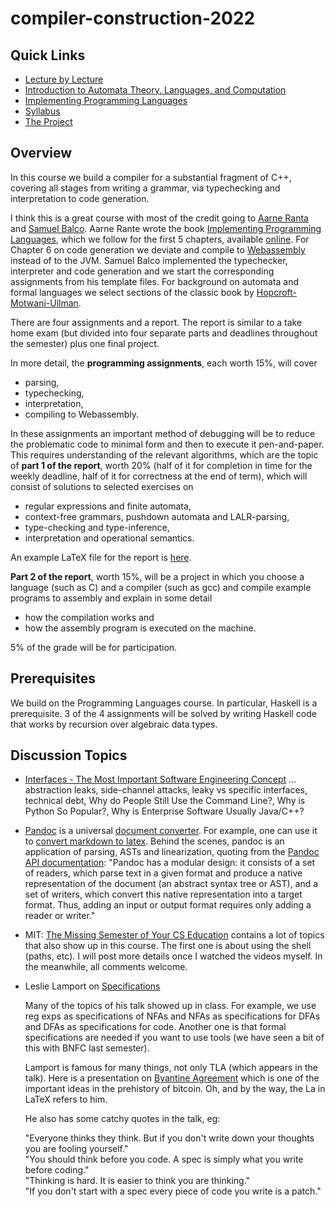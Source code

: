 # compiler-construction-2022

## Quick Links

- [Lecture by Lecture](https://github.com/alexhkurz/compiler-construction-2022/blob/main/lecture-by-lecture.md)  
- [Introduction to Automata Theory, Languages, and Computation](http://ce.sharif.edu/courses/94-95/1/ce414-2/resources/root/Text%20Books/Automata/John%20E.%20Hopcroft,%20Rajeev%20Motwani,%20Jeffrey%20D.%20Ullman-Introduction%20to%20Automata%20Theory,%20Languages,%20and%20Computations-Prentice%20Hall%20%282006%29.pdf)  
- [Implementing Programming Languages](http://www.cse.chalmers.se/edu/year/2012/course/DAT150/lectures/plt-book.pdf)  
- [Syllabus](https://github.com/alexhkurz/compiler-construction-2022/blob/main/syllabus.md)  
- [The Project](project.md)  

## Overview

In this course we build a compiler for a substantial fragment of C++, covering all stages from writing a grammar, via typechecking and interpretation to code generation.

I think this is a great course with most of the credit going to [Aarne Ranta](http://www.cse.chalmers.se/~aarne/) and [Samuel Balco](https://gdlyrttnap.pl/). Aarne Rante wrote the book [Implementing Programming Languages](http://www.grammaticalframework.org/ipl-book/), which we follow for the first 5 chapters, available [online](http://www.cse.chalmers.se/edu/year/2012/course/DAT150/lectures/plt-book.pdf). For Chapter 6 on code generation we deviate and compile to [Webassembly](https://webassembly.org/) instead of to the JVM. Samuel Balco implemented the typechecker, interpreter and code generation and we start the corresponding assignments from his template files. For background on automata and formal languages we select sections of the classic book by [Hopcroft-Motwani-Ullman](http://ce.sharif.edu/courses/94-95/1/ce414-2/resources/root/Text%20Books/Automata/John%20E.%20Hopcroft,%20Rajeev%20Motwani,%20Jeffrey%20D.%20Ullman-Introduction%20to%20Automata%20Theory,%20Languages,%20and%20Computations-Prentice%20Hall%20(2006).pdf).

There are four assignments and a report. The report is similar to a take home exam (but divided into four separate parts and deadlines throughout the semester) plus one final project.

In more detail, the **programming assignments**, each worth 15%, will cover
- parsing, 
- typechecking, 
- interpretation, 
- compiling to Webassembly.

In these assignments an important method of debugging will be to reduce the problematic code to minimal form and then to execute it pen-and-paper. This requires understanding of the relevant algorithms, which are the topic of **part 1 of the report**, worth 20% (half of it for completion in time for the weekly deadline, half of it for correctness at the end of term), which will consist of solutions to selected exercises on 
- regular expressions and finite automata, 
- context-free grammars, pushdown automata and LALR-parsing, 
- type-checking and type-inference,
- interpretation and operational semantics.

An example LaTeX file for the report is [here](https://github.com/alexhkurz/compiler-construction-2022/tree/main/report). 

**Part 2 of the report**, worth 15%, will be a project in which you choose a language (such as C) and a compiler (such as gcc) and compile example programs to assembly and explain in some detail
- how the compilation works and 
- how the assembly program is executed on the machine.

5% of the grade will be for participation.

## Prerequisites

We build on the Programming Languages course. In particular, Haskell is a prerequisite. 3 of the 4 assignments will be solved by writing Haskell code that works by recursion over algebraic data types.

## Discussion Topics

- [Interfaces - The Most Important Software Engineering Concept](https://blog.robertelder.org/interfaces-most-important-software-engineering-concept/) ... abstraction leaks, side-channel attacks, leaky vs specific interfaces, technical debt, Why do People Still Use the Command Line?, Why is Python So Popular?, Why is Enterprise Software Usually Java/C++?
- [Pandoc](https://en.wikipedia.org/wiki/Pandoc) is a universal [document converter](https://pandoc.org/try/). For example, one can use it to [convert markdown to latex](https://gist.github.com/DannyQuah/04b46cd583f0e87cea7b5009adfb9c5d). Behind the scenes, pandoc is an application of parsing, ASTs and linearization, quoting from the [Pandoc API documentation](https://hackage.haskell.org/package/pandoc): "Pandoc has a modular design: it consists of a set of readers, which parse text in a given format and produce a native representation of the document (an abstract syntax tree or AST), and a set of writers, which convert this native representation into a target format. Thus, adding an input or output format requires only adding a reader or writer."

- MIT: [The Missing Semester of Your CS Education](https://missing.csail.mit.edu/2020/course-shell/) contains a lot of topics that also show up in this course. The first one is about using the shell (paths, etc). I will post more details once I watched the videos myself. In the meanwhile, all comments welcome. 

- Leslie Lamport on [Specifications](https://www.programmingtalks.org/talk/thinking-above-the-code)

    Many of the topics of his talk showed up in class. For example, we use reg exps as specifications of NFAs and NFAs as specifications for DFAs and DFAs as specifications for code. Another one is that formal specifications are needed if you want to use tools (we have seen a bit of this with BNFC last semester).

    Lamport is famous for many things, not only TLA (which appears in the talk). Here is a presentation on [Byantine Agreement](https://www.cs.cornell.edu/courses/cs6410/2018fa/slides/18-distributed-systems-byzantine-agreement.pdf) which is one of the important ideas in the prehistory of bitcoin. Oh, and by the way, the La in LaTeX refers to him.

    He also has some catchy quotes in the talk, eg:

    "Everyone thinks they think. But if you don't write down your thoughts you are fooling yourself."  
    "You should think before you code. A spec is simply what you write before coding."  
    "Thinking is hard. It is easier to think you are thinking."  
    "If you don't start with a spec every piece of code you write is a patch."  
